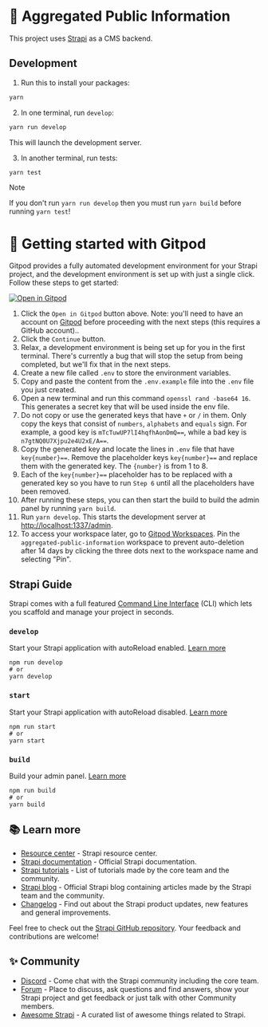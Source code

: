 # 🚀 Aggregated Public Information

This project uses [Strapi](https://strapi.io) as a CMS backend.

## Development

1. Run this to install your packages:

```sh
yarn
```

2. In one terminal, run `develop`:

```sh
yarn run develop
```

This will launch the development server.

3. In another terminal, run tests:

```sh
yarn test
```

> [!NOTE]
> If you don't run `yarn run develop` then you must run `yarn build` before running `yarn test`!

# 🚀 Getting started with Gitpod

Gitpod provides a fully automated development environment for your Strapi project, and the development environment is set up with just a single click. Follow these steps to get started:

[![Open in Gitpod](https://gitpod.io/button/open-in-gitpod.svg)](https://gitpod.io/#https://github.com/distributeaid/aggregated-public-information)

1. Click the `Open in Gitpod` button above. Note: you'll need to have an account on [Gitpod](https://gitpod.io/login/) before proceeding with the next steps (this requires a GitHub account)..
2. Click the `Continue` button.
3. Relax, a development environment is being set up for you in the first terminal. There's currently a bug that will stop the setup from being completed, but we'll fix that in the next steps.
4. Create a new file called `.env` to store the environment variables.
5. Copy and paste the content from the `.env.example` file into the `.env` file you just created.
6. Open a new terminal and run this command `openssl rand -base64 16`. This generates a secret key that will be used inside the env file.
7. Do not copy or use the generated keys that have `+` or `/` in them. Only copy the keys that consist of `numbers`, `alphabets` and `equals` sign. For example, a good key is `mTcTuwUP7lI4hqfhAonDmQ==`, while a bad key is `n7gtNQ0U7Xjpu2e4U2xE/A==`.
8. Copy the generated key and locate the lines in `.env` file that have `key{number}==`. Remove the placeholder keys `key{number}==` and replace them with the generated key. The `{number}` is from 1 to 8.
9. Each of the `key{number}==` placeholder has to be replaced with a generated key so you have to run `Step 6` until all the placeholders have been removed.
10. After running these steps, you can then start the build to build the admin panel by running `yarn build`.
11. Run `yarn develop`. This starts the development server at [http://localhost:1337/admin](http://localhost:1337/admin).
12. To access your workspace later, go to [Gitpod Workspaces](https://gitpod.io/workspaces). Pin the `aggregated-public-information` workspace to prevent auto-deletion after 14 days by clicking the three dots next to the workspace name and selecting "Pin".

## Strapi Guide

Strapi comes with a full featured [Command Line Interface](https://docs.strapi.io/dev-docs/cli) (CLI) which lets you scaffold and manage your project in seconds.

### `develop`

Start your Strapi application with autoReload enabled. [Learn more](https://docs.strapi.io/dev-docs/cli#strapi-develop)

```
npm run develop
# or
yarn develop
```

### `start`

Start your Strapi application with autoReload disabled. [Learn more](https://docs.strapi.io/dev-docs/cli#strapi-start)

```
npm run start
# or
yarn start
```

### `build`

Build your admin panel. [Learn more](https://docs.strapi.io/dev-docs/cli#strapi-build)

```
npm run build
# or
yarn build
```

## 📚 Learn more

- [Resource center](https://strapi.io/resource-center) - Strapi resource center.
- [Strapi documentation](https://docs.strapi.io) - Official Strapi documentation.
- [Strapi tutorials](https://strapi.io/tutorials) - List of tutorials made by the core team and the community.
- [Strapi blog](https://strapi.io/blog) - Official Strapi blog containing articles made by the Strapi team and the community.
- [Changelog](https://strapi.io/changelog) - Find out about the Strapi product updates, new features and general improvements.

Feel free to check out the [Strapi GitHub repository](https://github.com/strapi/strapi). Your feedback and contributions are welcome!

## ✨ Community

- [Discord](https://discord.strapi.io) - Come chat with the Strapi community including the core team.
- [Forum](https://forum.strapi.io/) - Place to discuss, ask questions and find answers, show your Strapi project and get feedback or just talk with other Community members.
- [Awesome Strapi](https://github.com/strapi/awesome-strapi) - A curated list of awesome things related to Strapi.
